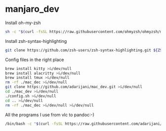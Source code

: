 # manjaro_dev

Install oh-my-zsh
```sh
sh -c "$(curl -fsSL https://raw.githubusercontent.com/ohmyzsh/ohmyzsh/master/tools/install.sh)"
```
Install zsh-syntax-highlighting
```sh
git clone https://github.com/zsh-users/zsh-syntax-highlighting.git ${ZSH_CUSTOM:-~/.oh-my-zsh/custom}/plugins/zsh-syntax-highlighting
```
Config files in the right place
```sh
brew install kitty >&/dev/null
brew install alacritty >&/dev/null
brew install tmux >&/dev/null
rm -rf ./mac_dec >&/dev/null
git clone https://github.com/adarijani/mac_dev.git >&/dev/null
cd ./mac_dev >&/dev/null
./config.sh >&/dev/null
cd .. >&/dev/null
rm -rf ./mac_dec >&/dev/null >&/dev/null
```

All the programs I use from vlc to pandoc:-)
```sh
/bin/bash -c "$(curl -fsSL https://raw.githubusercontent.com/adarijani/mac_dev/main/backup.sh)"
```
